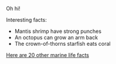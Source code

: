 Oh hi!

Interesting facts:
* Mantis shrimp have strong punches
* An octopus can grow an arm back
* The crown-of-thorns starfish eats coral

[Here are 20 other marine life facts](https://morefundiving.com/20-incredible-marine-life-facts/)
